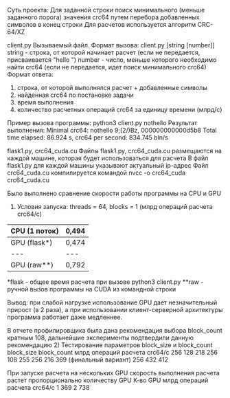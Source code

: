 Суть проекта:
Для заданной строки поиск минимального (меньше заданного порога) значения crc64 путем перебора 
добавленных символов в конец строки
Для расчетов используется алгоритм CRC-64/XZ

client.py
Вызываемый файл. 
Формат вызова: client.py [string [number]]
string - строка, от которой начинает расчет (если не передается, присваивается "hello ")
number - число, меньше которого необходимо найти crc64 (если не передается, идет поиск 
минимального crc64)
Формат ответа:
1. строка, от которой выполнялся расчет + добавленные символы
2. найденная crc64 по постановке задачи
3. время выполнения
4. количество расчетных операций crc64 за единицу времени (млрд/с)

Пример вызова программы:
python3 client.py nothello
Результат выполнения:
Minimal crc64: nothello 9;[2/)Bz, 000000000000d5b8
Total time elapsed: 86.924 s, crc64 per second: 834.745 bln/s

flask1.py, crc64_cuda.cu
Файлы flask1.py, crc64_cuda.cu размещаются на каждой машине, которая будет использоваться для расчета
В файл flask1.py для каждой машины указывают актуальный ip-адрес
Файл crc64_cuda.cu компилируется командой nvcc -o crc64_cuda crc64_cuda.cu

Было выполнено сравнение скорости работы программы на CPU и GPU
1) Условия запуска: threads = 64, blocks = 1 (млрд операций расчета crc64/с)
   
CPU	(1 поток)|0,494
--- | --- 
GPU (flask*)|0,474 
--- | --- 
GPU (raw**)|0,792

*flask - общее время расчета при вызове python3 client.py
**raw - ручной вызов программы на CUDA из командной строки 

Вывод: при слабой нагрузке использование GPU дает незначительный прирост (в 2 раза), а при 
использовании клиент-серверной архитектуры программа работает даже медленнее.

В отчете профилировщика была дана рекомендация выбора block_count кратным 108, дальнейшие 
эксперименты подтвердили данную рекомендацию
2) Тестирование параметров block_size и block_count
block_size	  block_count	млрд операций расчета crc64/с
256 	      128           218
256 	      108           255
256	 	      216           369 (финальный вариант)
256	 	      432           412

При запуске расчета на нескольких GPU скорость выполнения расчета растет пропорционально 
количеству GPU
К-во GPU           млрд операций расчета crc64/с
1                  369
2                  738
